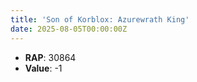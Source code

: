 ```yaml
---
title: 'Son of Korblox: Azurewrath King'
date: 2025-08-05T00:00:00Z
---
```

- **RAP**: 30864
- **Value**: -1
